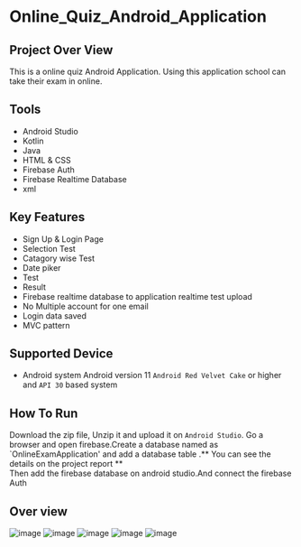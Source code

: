 # Online_Quiz_Android_Application

## Project Over View
This is a online quiz Android Application. Using this application school can take their exam in online.

## Tools
- Android Studio
- Kotlin
- Java
- HTML & CSS
- Firebase Auth
- Firebase Realtime Database
- xml

## Key Features
- Sign Up & Login Page
- Selection Test
- Catagory wise Test
- Date piker
- Test
- Result
- Firebase realtime database to application realtime test upload
- No Multiple account for one email
- Login data saved
- MVC pattern

## Supported Device
- Android system Android version 11 `Android Red Velvet Cake` or higher and `API 30` based system

## How To Run
Download the zip file, Unzip it and upload it on `Android Studio`. Go a browser and open firebase.Create a database named as `OnlineExamApplication' and add a database table .** You can see the details on the project report ** <br>
Then add the firebase database on android studio.And connect the firebase Auth

## Over view
![image](https://user-images.githubusercontent.com/71148170/222744218-2cf8ae14-91cf-4fb2-97df-d01668344834.png)
![image](https://user-images.githubusercontent.com/71148170/222744275-91f7d136-a83b-4548-b6a2-908f00dab08d.png)
![image](https://user-images.githubusercontent.com/71148170/222744335-764642eb-cd5b-481c-967f-4c54c82d5a54.png)
![image](https://user-images.githubusercontent.com/71148170/222744374-c154cd12-3315-4acc-9b5c-e0ffb5631a6c.png)
![image](https://user-images.githubusercontent.com/71148170/222744426-560a3e98-8127-4b49-9787-2018f83777a2.png)
